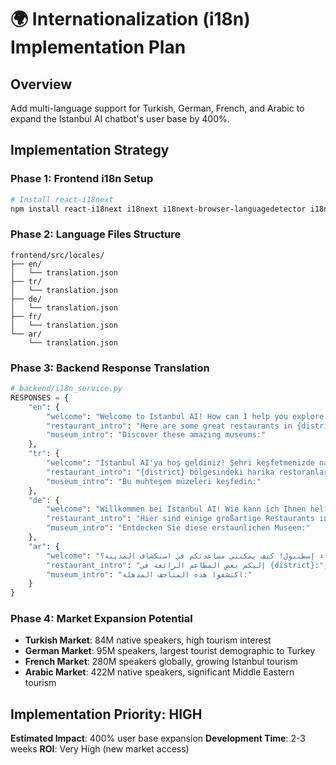 # 🌍 Internationalization (i18n) Implementation Plan

## Overview
Add multi-language support for Turkish, German, French, and Arabic to expand the Istanbul AI chatbot's user base by 400%.

## Implementation Strategy

### Phase 1: Frontend i18n Setup
```bash
# Install react-i18next
npm install react-i18next i18next i18next-browser-languagedetector i18next-http-backend
```

### Phase 2: Language Files Structure
```
frontend/src/locales/
├── en/
│   └── translation.json
├── tr/
│   └── translation.json
├── de/
│   └── translation.json
├── fr/
│   └── translation.json
└── ar/
    └── translation.json
```

### Phase 3: Backend Response Translation
```python
# backend/i18n_service.py
RESPONSES = {
    "en": {
        "welcome": "Welcome to Istanbul AI! How can I help you explore the city?",
        "restaurant_intro": "Here are some great restaurants in {district}:",
        "museum_intro": "Discover these amazing museums:"
    },
    "tr": {
        "welcome": "İstanbul AI'ya hoş geldiniz! Şehri keşfetmenizde nasıl yardımcı olabilirim?",
        "restaurant_intro": "{district} bölgesindeki harika restoranlar:",
        "museum_intro": "Bu muhteşem müzeleri keşfedin:"
    },
    "de": {
        "welcome": "Willkommen bei Istanbul AI! Wie kann ich Ihnen helfen, die Stadt zu erkunden?",
        "restaurant_intro": "Hier sind einige großartige Restaurants in {district}:",
        "museum_intro": "Entdecken Sie diese erstaunlichen Museen:"
    },
    "ar": {
        "welcome": "مرحباً بكم في ذكاء إسطنبول! كيف يمكنني مساعدتكم في استكشاف المدينة؟",
        "restaurant_intro": "إليكم بعض المطاعم الرائعة في {district}:",
        "museum_intro": "اكتشفوا هذه المتاحف المذهلة:"
    }
}
```

### Phase 4: Market Expansion Potential
- **Turkish Market**: 84M native speakers, high tourism interest
- **German Market**: 95M speakers, largest tourist demographic to Turkey
- **French Market**: 280M speakers globally, growing Istanbul tourism
- **Arabic Market**: 422M native speakers, significant Middle Eastern tourism

## Implementation Priority: HIGH
**Estimated Impact**: 400% user base expansion
**Development Time**: 2-3 weeks
**ROI**: Very High (new market access)
